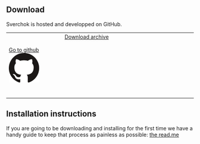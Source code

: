 ## Download

Sverchok is hosted and developped on GitHub.

<table class="sv_table_download">
  <tr>
    <td class="sv_table-elem">
        <a href="https://github.com/nortikin/sverchok/">
        Go to github<img src="/svg/drawing_github.svg"></img></a>
    </td>
    <td class="sv_table-elem">
        <a href="https://github.com/nortikin/sverchok/archive/master.zip">
        Download archive<svg class="archive"></svg></a>
    </td>
  </tr>
</table>

## Installation instructions

If you are going to be downloading and installing for the first time we have a handy guide to keep that process as painless as possible: [the read.me](https://github.com/nortikin/sverchok/#installation)